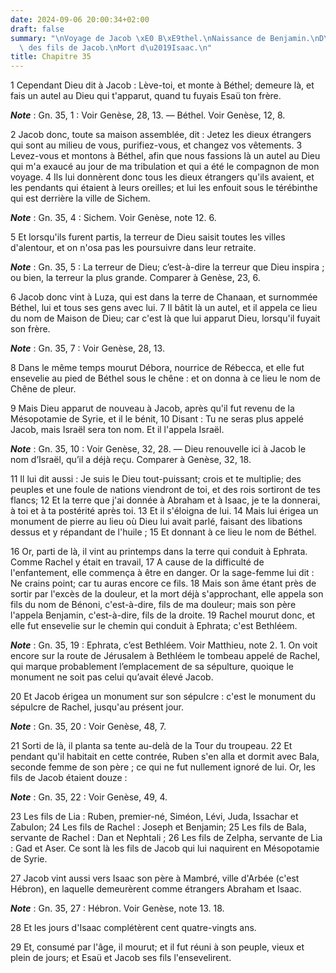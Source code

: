 ```yaml
---
date: 2024-09-06 20:00:34+02:00
draft: false
summary: "\nVoyage de Jacob \xE0 B\xE9thel.\nNaissance de Benjamin.\nD\xE9nombrement\
  \ des fils de Jacob.\nMort d\u2019Isaac.\n"
title: Chapitre 35
---
```





1 Cependant Dieu dit à Jacob : Lève-toi, et monte à Béthel; demeure là, et fais un autel au Dieu qui t'apparut, quand tu fuyais Esaü ton frère.

***Note*** :  Gn. 35, 1 : Voir Genèse, 28, 13. ― Béthel. Voir Genèse, 12, 8.

2 Jacob donc, toute sa maison assemblée, dit : Jetez les dieux étrangers qui sont au milieu de vous, purifiez-vous, et changez vos vêtements. 3 Levez-vous et montons à Béthel, afin que nous fassions là un autel au Dieu qui m'a exaucé au jour de ma tribulation et qui a été le compagnon de mon voyage. 4 Ils lui donnèrent donc tous les dieux étrangers qu'ils avaient, et les pendants qui étaient à leurs oreilles; et lui les enfouit sous le térébinthe qui est derrière la ville de Sichem.

***Note*** :  Gn. 35, 4 : Sichem. Voir Genèse, note 12. 6.

5 Et lorsqu'ils furent partis, la terreur de Dieu saisit toutes les villes d'alentour, et on n'osa pas les poursuivre dans leur retraite.

***Note*** :  Gn. 35, 5 : La terreur de Dieu; c’est-à-dire la terreur que Dieu inspira ; ou bien, la terreur la plus grande. Comparer à Genèse, 23, 6.

6 Jacob donc vint à Luza, qui est dans la terre de Chanaan, et surnommée Béthel, lui et tous ses gens avec lui. 7 Il bâtit là un autel, et il appela ce lieu du nom de Maison de Dieu; car c'est là que lui apparut Dieu, lorsqu'il fuyait son frère.

***Note*** :  Gn. 35, 7 : Voir Genèse, 28, 13.


8 Dans le même temps mourut Débora, nourrice de Rébecca, et elle fut ensevelie au pied de Béthel sous le chêne : et on donna à ce lieu le nom de Chêne de pleur.


9 Mais Dieu apparut de nouveau à Jacob, après qu'il fut revenu de la Mésopotamie de Syrie, et il le bénit, 10 Disant : Tu ne seras plus appelé Jacob, mais Israël sera ton nom. Et il l'appela Israël.

***Note*** :  Gn. 35, 10 : Voir Genèse, 32, 28. ― Dieu renouvelle ici à Jacob le nom d’Israël, qu’il a déjà reçu. Comparer à Genèse, 32, 18.

11 Il lui dit aussi : Je suis le Dieu tout-puissant; crois et te multiplie; des peuples et une foule de nations viendront de toi, et des rois sortiront de tes flancs; 12 Et la terre que j'ai donnée à Abraham et à Isaac, je te la donnerai, à toi et à ta postérité après toi. 13 Et il s'éloigna de lui. 14 Mais lui érigea un monument de pierre au lieu où Dieu lui avait parlé, faisant des libations dessus et y répandant de l'huile ; 15 Et donnant à ce lieu le nom de Béthel.


16 Or, parti de là, il vint au printemps dans la terre qui conduit à Ephrata. Comme Rachel y était en travail, 17 A cause de la difficulté de l'enfantement, elle commença à être en danger. Or la sage-femme lui dit : Ne crains point; car tu auras encore ce fils. 18 Mais son âme étant près de sortir par l'excès de la douleur, et la mort déjà s'approchant, elle appela son fils du nom de Bénoni, c'est-à-dire, fils de ma douleur; mais son père l'appela Benjamin, c'est-à-dire, fils de la droite. 19 Rachel mourut donc, et elle fut ensevelie sur le chemin qui conduit à Ephrata; c'est Bethléem.

***Note*** :  Gn. 35, 19 : Ephrata, c’est Bethléem. Voir Matthieu, note 2. 1. On voit encore sur la route de Jérusalem à Bethléem le tombeau appelé de Rachel, qui marque probablement l’emplacement de sa sépulture, quoique le monument ne soit pas celui qu’avait élevé Jacob.

20 Et Jacob érigea un monument sur son sépulcre : c'est le monument du sépulcre de Rachel, jusqu'au présent jour.

***Note*** :  Gn. 35, 20 : Voir Genèse, 48, 7.


21 Sorti de là, il planta sa tente au-delà de la Tour du troupeau. 22 Et pendant qu'il habitait en cette contrée, Ruben s'en alla et dormit avec Bala, seconde femme de son père ; ce qui ne fut nullement ignoré de lui. Or, les fils de Jacob étaient douze :

***Note*** :  Gn. 35, 22 : Voir Genèse, 49, 4.


23 Les fils de Lia : Ruben, premier-né, Siméon, Lévi, Juda, Issachar et Zabulon; 24 Les fils de Rachel : Joseph et Benjamin; 25 Les fils de Bala, servante de Rachel : Dan et Nephtali ; 26 Les fils de Zelpha, servante de Lia : Gad et Aser. Ce sont là les fils de Jacob qui lui naquirent en Mésopotamie de Syrie.


27 Jacob vint aussi vers Isaac son père à Mambré, ville d'Arbée (c'est Hébron), en laquelle demeurèrent comme étrangers Abraham et Isaac.

***Note*** :  Gn. 35, 27 : Hébron. Voir Genèse, note 13. 18.


28 Et les jours d'Isaac complétèrent cent quatre-vingts ans.


29 Et, consumé par l'âge, il mourut; et il fut réuni à son peuple, vieux et plein de jours; et Esaü et Jacob ses fils l'ensevelirent.

